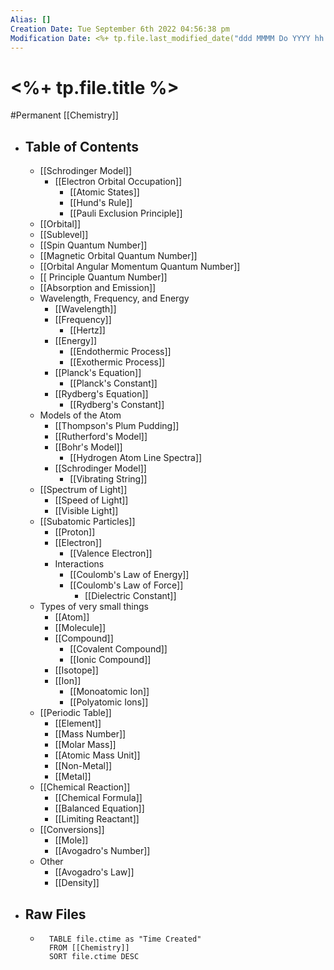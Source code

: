 ```yaml
---
Alias: []
Creation Date: Tue September 6th 2022 04:56:38 pm 
Modification Date: <%+ tp.file.last_modified_date("ddd MMMM Do YYYY hh:mm:ss a") %>
---
```

# <%+ tp.file.title %>
#Permanent [[Chemistry]]

- ## Table of Contents
	- [[Schrodinger Model]]
		- [[Electron Orbital Occupation]]
			- [[Atomic States]]
			- [[Hund's Rule]]
			- [[Pauli Exclusion Principle]]
	- [[Orbital]]
	- [[Sublevel]]
	- [[Spin Quantum Number]]
	- [[Magnetic Orbital Quantum Number]]
	- [[Orbital Angular Momentum Quantum Number]]
	- [[ Principle Quantum Number]]
	- [[Absorption and Emission]]
	- Wavelength, Frequency, and Energy
		- [[Wavelength]]
		- [[Frequency]]
			- [[Hertz]]
		- [[Energy]]
			- [[Endothermic Process]]
			- [[Exothermic Process]]
		- [[Planck's Equation]]
			- [[Planck's Constant]]
		- [[Rydberg's Equation]]
			- [[Rydberg's Constant]]
	- Models of the Atom
		- [[Thompson's Plum Pudding]]
		- [[Rutherford's Model]]
		- [[Bohr's Model]]
			- [[Hydrogen Atom Line Spectra]]
		- [[Schrodinger Model]]
			- [[Vibrating String]]
	- [[Spectrum of Light]]
		- [[Speed of Light]]
		- [[Visible Light]]
	- [[Subatomic Particles]]
		- [[Proton]]
		- [[Electron]]
			- [[Valence Electron]]
		- Interactions
			- [[Coulomb's Law of Energy]]
			- [[Coulomb's Law of Force]]
				- [[Dielectric Constant]]
	- Types of very small things
		- [[Atom]]
		- [[Molecule]]
		- [[Compound]]
			- [[Covalent Compound]]
			- [[Ionic Compound]]
		- [[Isotope]]
		- [[Ion]]
			- [[Monoatomic Ion]]
			- [[Polyatomic Ions]]
	- [[Periodic Table]]
		- [[Element]]
		- [[Mass Number]]
		- [[Molar Mass]]
		- [[Atomic Mass Unit]]
		- [[Non-Metal]]
		- [[Metal]]
	- [[Chemical Reaction]]
		- [[Chemical Formula]]
		- [[Balanced Equation]]
		- [[Limiting Reactant]]
	- [[Conversions]]
		- [[Mole]]
		- [[Avogadro's Number]]
	- Other
		- [[Avogadro's Law]]
		- [[Density]]
- ## Raw Files
	- ```dataview
		TABLE file.ctime as "Time Created"
		FROM [[Chemistry]]
		SORT file.ctime DESC
		```